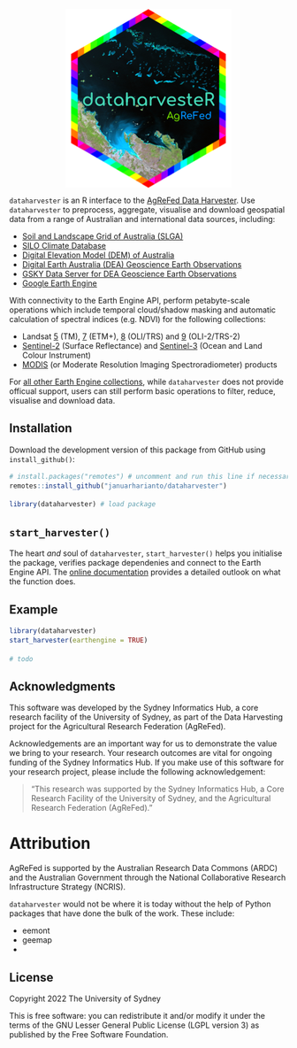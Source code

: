 
<!-- README.md is generated from README.Rmd. Please edit that file -->
<!-- badges: start -->
<!-- badges: end -->

<img src="man/figures/logo_r.png" width="300" style="display: block; margin: auto;" />

`dataharvester` is an R interface to the [AgReFed Data Harvester](). Use
`dataharvester` to preprocess, aggregate, visualise and download
geospatial data from a range of Australian and international data
sources, including:

-   [Soil and Landscape Grid of Australia (SLGA)]()
-   [SILO Climate Database]()
-   [Digital Elevation Model (DEM) of Australia]()
-   [Digital Earth Australia (DEA) Geoscience Earth Observations]()
-   [GSKY Data Server for DEA Geoscience Earth Observations]()
-   [Google Earth Engine]()

With connectivity to the Earth Engine API, perform petabyte-scale
operations which include temporal cloud/shadow masking and automatic
calculation of spectral indices (e.g. NDVI) for the following
collections:

-   Landsat [5]() (TM), [7]() (ETM+), [8]() (OLI/TRS) and [9]()
    (OLI-2/TRS-2)
-   [Sentinel-2]() (Surface Reflectance) and [Sentinel-3]() (Ocean and
    Land Colour Instrument)
-   [MODIS](https://developers.google.com/earth-engine/datasets/catalog/modis)
    (or Moderate Resolution Imaging Spectroradiometer) products

For [all other Earth Engine
collections](https://developers.google.com/earth-engine/datasets/),
while `dataharvester` does not provide officual support, users can still
perform basic operations to filter, reduce, visualise and download data.

## Installation

Download the development version of this package from GitHub using
`install_github()`:

``` r
# install.packages("remotes") # uncomment and run this line if necessary
remotes::install_github("januarharianto/dataharvester")

library(dataharvester) # load package
```

## `start_harvester()`

The heart *and* soul of `dataharvester`, `start_harvester()` helps you
initialise the package, verifies package dependenies and connect to the
Earth Engine API. The [online documentation]() provides a detailed
outlook on what the function does.

## Example

``` r
library(dataharvester)
start_harvester(earthengine = TRUE)

# todo
```

## Acknowledgments

This software was developed by the Sydney Informatics Hub, a core
research facility of the University of Sydney, as part of the Data
Harvesting project for the Agricultural Research Federation (AgReFed).

Acknowledgements are an important way for us to demonstrate the value we
bring to your research. Your research outcomes are vital for ongoing
funding of the Sydney Informatics Hub. If you make use of this software
for your research project, please include the following acknowledgement:

> “This research was supported by the Sydney Informatics Hub, a Core
> Research Facility of the University of Sydney, and the Agricultural
> Research Federation (AgReFed).”

# Attribution

AgReFed is supported by the Australian Research Data Commons (ARDC) and
the Australian Government through the National Collaborative Research
Infrastructure Strategy (NCRIS).

`dataharvester` would not be where it is today without the help of
Python packages that have done the bulk of the work. These include:

-   eemont
-   geemap
-   

## License

Copyright 2022 The University of Sydney

This is free software: you can redistribute it and/or modify it under
the terms of the GNU Lesser General Public License (LGPL version 3) as
published by the Free Software Foundation.
